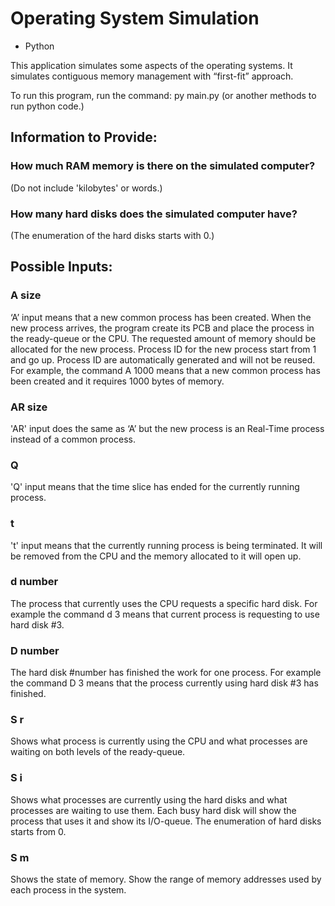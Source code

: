 # Operating System Simulation

- Python

This application simulates some aspects of the operating systems. It simulates contiguous memory management with “first-fit” approach.

To run this program, run the command: py main.py (or another methods to run python code.)

## Information to Provide:
### How much RAM memory is there on the simulated computer?
(Do not include 'kilobytes' or words.)

### How many hard disks does the simulated computer have?
(The enumeration of the hard disks starts with 0.)

## Possible Inputs:
### A size
  ‘A’ input means that a new common process has been created. When the new process arrives, the program create its PCB and place the process in the ready-queue or the CPU. The requested amount of memory should be allocated for the new process. Process ID for the new process start from 1 and go up. Process ID are automatically generated and will not be reused. For example, the command A 1000 means that a new common process has been created and it requires 1000 bytes of memory.

### AR size
   'AR' input does the same as ‘A’ but the new process is an Real-Time process instead of a common process.

### Q
  'Q' input means that the time slice has ended for the currently running process.

### t
  't' input means that the currently running process is being terminated. It will be removed from the CPU and the memory allocated to it will open up.

### d number
   The process that currently uses the CPU requests a specific hard disk. For example the command d 3 means that current process is requesting to use hard disk #3.

### D number
   The hard disk #number has finished the work for one process. For example the command D 3 means that the process currently using hard disk #3 has finished.

### S r
  Shows what process is currently using the CPU and what processes are waiting on both levels of the ready-queue.

### S i
   Shows what processes are currently using the hard disks and what processes are waiting to use them. Each busy hard disk will show the process that uses it and show its I/O-queue. The enumeration of hard disks starts from 0.

### S m
  Shows the state of memory. Show the range of memory addresses used by each process in the system.
